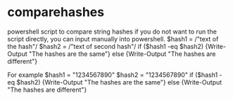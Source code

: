 # comparehashes
powershell script to compare string hashes
if you do not want to run the script directly, you can input manually into powershell.
$hash1 = /"text of the hash"/
$hash2 = /"text of second hash"/
if ($hash1 -eq $hash2) {Write-Output "The hashes are the same"} else {Write-Output "The hashes are different"}

For example
$hash1 = "1234567890"
$hash2 = "1234567890"
if ($hash1 -eq $hash2) {Write-Output "The hashes are the same"} else {Write-Output "The hashes are different"}
